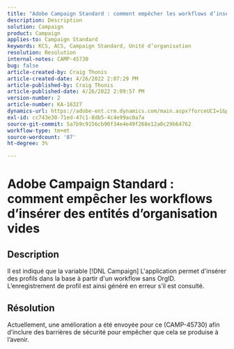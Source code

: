 ```yaml
---
title: "Adobe Campaign Standard : comment empêcher les workflows d’insérer des entités d’organisation vides"
description: Description
solution: Campaign
product: Campaign
applies-to: Campaign Standard
keywords: KCS, ACS, Campaign Standard, Unité d’organisation
resolution: Resolution
internal-notes: CAMP-45730
bug: false
article-created-by: Craig Thonis
article-created-date: 4/26/2022 2:07:29 PM
article-published-by: Craig Thonis
article-published-date: 4/26/2022 2:09:57 PM
version-number: 2
article-number: KA-16327
dynamics-url: https://adobe-ent.crm.dynamics.com/main.aspx?forceUCI=1&pagetype=entityrecord&etn=knowledgearticle&id=42330533-6ac5-ec11-a7b6-0022480a138b
exl-id: cc743e30-71ed-47c1-8db5-4c4e99ac0a7a
source-git-commit: 5a7b9c9156cb90f34e4e49f268e12a0c29b64762
workflow-type: tm+mt
source-wordcount: '87'
ht-degree: 3%

---
```


# Adobe Campaign Standard : comment empêcher les workflows d’insérer des entités d’organisation vides

## Description


Il est indiqué que la variable [!DNL Campaign] L&#39;application permet d&#39;insérer des profils dans la base à partir d&#39;un workflow sans OrgID.  L’enregistrement de profil est ainsi généré en erreur s’il est consulté.


## Résolution


Actuellement, une amélioration a été envoyée pour ce (CAMP-45730) afin d’inclure des barrières de sécurité pour empêcher que cela se produise à l’avenir.
